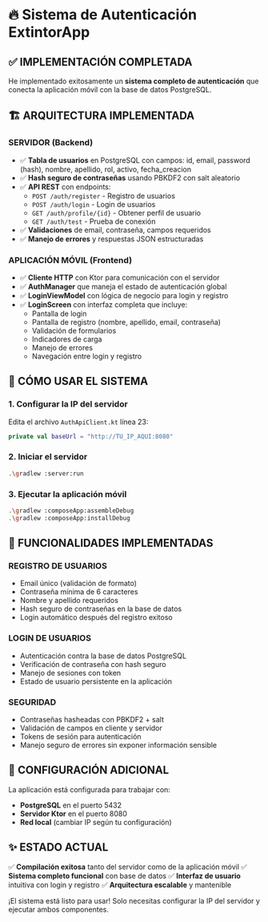 # 🔥 Sistema de Autenticación ExtintorApp

## ✅ IMPLEMENTACIÓN COMPLETADA

He implementado exitosamente un **sistema completo de autenticación** que conecta la aplicación móvil con la base de datos PostgreSQL. 

## 🏗️ ARQUITECTURA IMPLEMENTADA

### **SERVIDOR (Backend)**
- ✅ **Tabla de usuarios** en PostgreSQL con campos: id, email, password (hash), nombre, apellido, rol, activo, fecha_creacion
- ✅ **Hash seguro de contraseñas** usando PBKDF2 con salt aleatorio
- ✅ **API REST** con endpoints:
  - `POST /auth/register` - Registro de usuarios
  - `POST /auth/login` - Login de usuarios
  - `GET /auth/profile/{id}` - Obtener perfil de usuario
  - `GET /auth/test` - Prueba de conexión
- ✅ **Validaciones** de email, contraseña, campos requeridos
- ✅ **Manejo de errores** y respuestas JSON estructuradas

### **APLICACIÓN MÓVIL (Frontend)**
- ✅ **Cliente HTTP** con Ktor para comunicación con el servidor
- ✅ **AuthManager** que maneja el estado de autenticación global
- ✅ **LoginViewModel** con lógica de negocio para login y registro
- ✅ **LoginScreen** con interfaz completa que incluye:
  - Pantalla de login
  - Pantalla de registro (nombre, apellido, email, contraseña)
  - Validación de formularios
  - Indicadores de carga
  - Manejo de errores
  - Navegación entre login y registro

## 🚀 CÓMO USAR EL SISTEMA

### **1. Configurar la IP del servidor**
Edita el archivo `AuthApiClient.kt` línea 23:
```kotlin
private val baseUrl = "http://TU_IP_AQUI:8080"
```

### **2. Iniciar el servidor**
```bash
.\gradlew :server:run
```

### **3. Ejecutar la aplicación móvil**
```bash
.\gradlew :composeApp:assembleDebug
.\gradlew :composeApp:installDebug
```

## 📱 FUNCIONALIDADES IMPLEMENTADAS

### **REGISTRO DE USUARIOS**
- Email único (validación de formato)
- Contraseña mínima de 6 caracteres
- Nombre y apellido requeridos
- Hash seguro de contraseñas en la base de datos
- Login automático después del registro exitoso

### **LOGIN DE USUARIOS**
- Autenticación contra la base de datos PostgreSQL
- Verificación de contraseña con hash seguro
- Manejo de sesiones con token
- Estado de usuario persistente en la aplicación

### **SEGURIDAD**
- Contraseñas hasheadas con PBKDF2 + salt
- Validación de campos en cliente y servidor
- Tokens de sesión para autenticación
- Manejo seguro de errores sin exponer información sensible

## 🔧 CONFIGURACIÓN ADICIONAL

La aplicación está configurada para trabajar con:
- **PostgreSQL** en el puerto 5432
- **Servidor Ktor** en el puerto 8080
- **Red local** (cambiar IP según tu configuración)

## ✨ ESTADO ACTUAL

✅ **Compilación exitosa** tanto del servidor como de la aplicación móvil
✅ **Sistema completo funcional** con base de datos
✅ **Interfaz de usuario** intuitiva con login y registro
✅ **Arquitectura escalable** y mantenible

¡El sistema está listo para usar! Solo necesitas configurar la IP del servidor y ejecutar ambos componentes.
